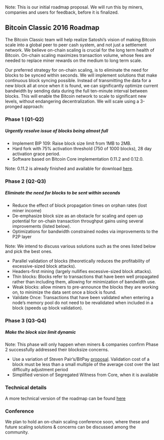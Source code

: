 Note: This is our initial roadmap proposal. We will run this by miners, companies and users for feedback, before it is finalized.

## Bitcoin Classic 2016 Roadmap

The Bitcoin Classic team will help realize Satoshi’s vision of making Bitcoin scale into a global peer to peer cash system, and not just a settlement network. We believe on-chain scaling is crucial for the long term health of Bitcoin. On-chain scaling maximizes transaction volume, whose fees are needed to replace miner rewards on the medium to long term scale.

Our preferred strategy for on-chain scaling, is to eliminate the need for blocks to be synced within seconds. We will implement solutions that make continuous block syncing possible. Instead of transmitting the data for a new block all at once when it is found, we can significantly optimize current bandwidth by sending data during the full ten-minute interval between blocks.
This will enable the Bitcoin network to scale to significant new levels, without endangering decentralization.  We will scale using a 3-pronged approach:


### Phase 1 (Q1-Q2) 
##### Urgently resolve issue of blocks being almost full

* Implement BIP 109: Raise block size limit from 1MB to 2MB.
* Hard fork with 75% activation threshold (750 of 1000 blocks), 28 day activation grace period.
* Software based on Bitcoin Core implementation 0.11.2 and 0.12.0.

Note: 0.11.2 is already finished and available for download [here](https://bitcoinclassic.com/).

### Phase 2 (Q2-Q3)
##### Eliminate the need for blocks to be sent within seconds

* Reduce the effect of block propagation times on orphan rates (lost miner income)
* De-emphasize block size as an obstacle for scaling and open up potential for on-chain transaction throughput gains using several improvements (listed below).
* Optimizations for bandwidth constrained nodes via improvements to the P2P layer

Note: We intend to discuss various solutions such as the ones listed below and pick the best ones.

* Parallel validation of blocks (theoretically reduces the profitability of excessive-sized block attacks).
* Headers-first mining (largely nullifies excessive-sized block attacks).
* Thin blocks: Blocks refer to transactions that have been well propagated rather than including them, allowing for minimization of bandwidth use.
* Weak blocks: allow miners to pre-announce the blocks they are working on, to minimize the data sent once a block is found.
* Validate Once: Transactions that have been validated when entering a node’s memory pool do not need to be revalidated when included in a block (speeds up block validation).

### Phase 3 (Q3-Q4)
##### Make the block size limit dynamic

Note: This phase will only happen when miners & companies confirm Phase 2 successfully addressed their blocksize concerns.

* Use a variation of Steven Pair’s/BitPay [proposal](https://medium.com/@spair/a-simple-adaptive-block-size-limit-748f7cbcfb75#.2r47u4jfc). Validation cost of a block must be less than a small multiple of the average cost over the last difficulty adjustment period
* Simplified version of Segregated Witness from Core, when it is available


### Technical details

A more technical version of the roadmap can be found [here](https://github.com/bitcoinclassic/documentation/blob/master/roadmap/technical2016.md)


### Conference
We plan to hold an on-chain scaling conference soon, where these and future scaling solutions & concerns can be discussed among the community.
